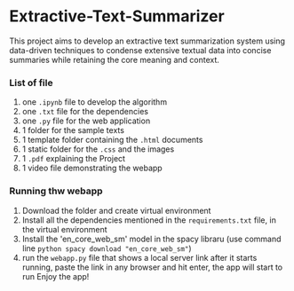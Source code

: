 # Extractive-Text-Summarizer
This project aims to develop an extractive text summarization system using data-driven techniques to condense extensive textual data into concise summaries while retaining the core meaning and context.

### List of file
1. one `.ipynb` file to develop the algorithm
2. one `.txt` file for the dependencies
3. one `.py` file for the web application
4. 1 folder for the sample texts
5. 1 template folder containing the `.html` documents
6. 1 static folder for the `.css` and the images
7. 1 `.pdf` explaining the Project
8. 1 video file demonstrating the webapp

### Running thw webapp
1. Download the folder and create  virtual environment
2. Install all the dependencies mentioned in the `requirements.txt` file, in the virtual environment
3. Install the 'en_core_web_sm' model in the spacy libraru (use command line `python spacy download "en_core_web_sm"`)
4. run the `webapp.py` file that shows a local server link after it starts running, paste the link in any browser and hit enter, the app will start to run
Enjoy the app!
